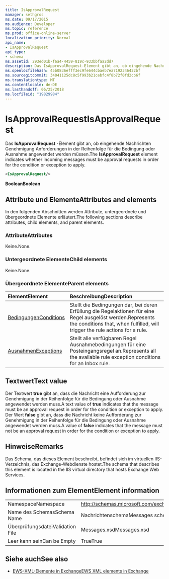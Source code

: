 ```yaml
---
title: IsApprovalRequest
manager: sethgros
ms.date: 09/17/2015
ms.audience: Developer
ms.topic: reference
ms.prod: office-online-server
localization_priority: Normal
api_name:
- IsApprovalRequest
api_type:
- schema
ms.assetid: 293ed01b-f6a4-4459-819c-933bbfaa2dd7
description: Das IsApprovalRequest-Element gibt an, ob eingehende Nachrichten Genehmigung Anforderungen in der Reihenfolge für die Bedingung oder Ausnahme angewendet werden müssen.
ms.openlocfilehash: 45b0836efff3ec9fe644cbaeb7ea7192346422bf
ms.sourcegitcommit: 34041125dc8c5f993b21cebfc4f8b72f0fd2cb6f
ms.translationtype: MT
ms.contentlocale: de-DE
ms.lasthandoff: 06/25/2018
ms.locfileid: "19829984"
---
```

# <a name="isapprovalrequest"></a><span data-ttu-id="3f53f-103">IsApprovalRequest</span><span class="sxs-lookup"><span data-stu-id="3f53f-103">IsApprovalRequest</span></span>

<span data-ttu-id="3f53f-104">Das **IsApprovalRequest** -Element gibt an, ob eingehende Nachrichten Genehmigung Anforderungen in der Reihenfolge für die Bedingung oder Ausnahme angewendet werden müssen.</span><span class="sxs-lookup"><span data-stu-id="3f53f-104">The **IsApprovalRequest** element indicates whether incoming messages must be approval requests in order for the condition or exception to apply.</span></span> 
  
```XML
<IsApprovalRequest/>
```

 <span data-ttu-id="3f53f-105">**Boolean**</span><span class="sxs-lookup"><span data-stu-id="3f53f-105">**Boolean**</span></span>
## <a name="attributes-and-elements"></a><span data-ttu-id="3f53f-106">Attribute und Elemente</span><span class="sxs-lookup"><span data-stu-id="3f53f-106">Attributes and elements</span></span>

<span data-ttu-id="3f53f-107">In den folgenden Abschnitten werden Attribute, untergeordnete und übergeordnete Elemente erläutert.</span><span class="sxs-lookup"><span data-stu-id="3f53f-107">The following sections describe attributes, child elements, and parent elements.</span></span>
  
### <a name="attributes"></a><span data-ttu-id="3f53f-108">Attribute</span><span class="sxs-lookup"><span data-stu-id="3f53f-108">Attributes</span></span>

<span data-ttu-id="3f53f-109">Keine.</span><span class="sxs-lookup"><span data-stu-id="3f53f-109">None.</span></span>
  
### <a name="child-elements"></a><span data-ttu-id="3f53f-110">Untergeordnete Elemente</span><span class="sxs-lookup"><span data-stu-id="3f53f-110">Child elements</span></span>

<span data-ttu-id="3f53f-111">Keine.</span><span class="sxs-lookup"><span data-stu-id="3f53f-111">None.</span></span>
  
### <a name="parent-elements"></a><span data-ttu-id="3f53f-112">Übergeordnete Elemente</span><span class="sxs-lookup"><span data-stu-id="3f53f-112">Parent elements</span></span>

|<span data-ttu-id="3f53f-113">**Element**</span><span class="sxs-lookup"><span data-stu-id="3f53f-113">**Element**</span></span>|<span data-ttu-id="3f53f-114">**Beschreibung**</span><span class="sxs-lookup"><span data-stu-id="3f53f-114">**Description**</span></span>|
|:-----|:-----|
|[<span data-ttu-id="3f53f-115">Bedingungen</span><span class="sxs-lookup"><span data-stu-id="3f53f-115">Conditions</span></span>](conditions.md) <br/> |<span data-ttu-id="3f53f-116">Stellt die Bedingungen dar, bei deren Erfüllung die Regelaktionen für eine Regel ausgelöst werden.</span><span class="sxs-lookup"><span data-stu-id="3f53f-116">Represents the conditions that, when fulfilled, will trigger the rule actions for a rule.</span></span>  <br/> |
|[<span data-ttu-id="3f53f-117">Ausnahmen</span><span class="sxs-lookup"><span data-stu-id="3f53f-117">Exceptions</span></span>](exceptions.md) <br/> |<span data-ttu-id="3f53f-118">Stellt alle verfügbaren Regel Ausnahmebedingungen für eine Posteingangsregel an.</span><span class="sxs-lookup"><span data-stu-id="3f53f-118">Represents all the available rule exception conditions for an Inbox rule.</span></span>  <br/> |
   
## <a name="text-value"></a><span data-ttu-id="3f53f-119">Textwert</span><span class="sxs-lookup"><span data-stu-id="3f53f-119">Text value</span></span>

<span data-ttu-id="3f53f-120">Der Textwert **true** gibt an, dass die Nachricht eine Aufforderung zur Genehmigung in der Reihenfolge für die Bedingung oder Ausnahme angewendet werden muss.</span><span class="sxs-lookup"><span data-stu-id="3f53f-120">A text value of **true** indicates that the message must be an approval request in order for the condition or exception to apply.</span></span> <span data-ttu-id="3f53f-121">Der Wert **false** gibt an, dass die Nachricht keine Aufforderung zur Genehmigung in der Reihenfolge für die Bedingung oder Ausnahme angewendet werden muss.</span><span class="sxs-lookup"><span data-stu-id="3f53f-121">A value of **false** indicates that the message must not be an approval request in order for the condition or exception to apply.</span></span> 
  
## <a name="remarks"></a><span data-ttu-id="3f53f-122">Hinweise</span><span class="sxs-lookup"><span data-stu-id="3f53f-122">Remarks</span></span>

<span data-ttu-id="3f53f-123">Das Schema, das dieses Element beschreibt, befindet sich im virtuellen IIS-Verzeichnis, das Exchange-Webdienste hostet.</span><span class="sxs-lookup"><span data-stu-id="3f53f-123">The schema that describes this element is located in the IIS virtual directory that hosts Exchange Web Services.</span></span>
  
## <a name="element-information"></a><span data-ttu-id="3f53f-124">Informationen zum Element</span><span class="sxs-lookup"><span data-stu-id="3f53f-124">Element information</span></span>

|||
|:-----|:-----|
|<span data-ttu-id="3f53f-125">Namespace</span><span class="sxs-lookup"><span data-stu-id="3f53f-125">Namespace</span></span>  <br/> |http://schemas.microsoft.com/exchange/services/2006/messages  <br/> |
|<span data-ttu-id="3f53f-126">Name des Schemas</span><span class="sxs-lookup"><span data-stu-id="3f53f-126">Schema Name</span></span>  <br/> |<span data-ttu-id="3f53f-127">Nachrichtenschema</span><span class="sxs-lookup"><span data-stu-id="3f53f-127">Messages schema</span></span>  <br/> |
|<span data-ttu-id="3f53f-128">Überprüfungsdatei</span><span class="sxs-lookup"><span data-stu-id="3f53f-128">Validation File</span></span>  <br/> |<span data-ttu-id="3f53f-129">Messages.xsd</span><span class="sxs-lookup"><span data-stu-id="3f53f-129">Messages.xsd</span></span>  <br/> |
|<span data-ttu-id="3f53f-130">Leer kann sein</span><span class="sxs-lookup"><span data-stu-id="3f53f-130">Can be Empty</span></span>  <br/> |<span data-ttu-id="3f53f-131">True</span><span class="sxs-lookup"><span data-stu-id="3f53f-131">True</span></span>  <br/> |
   
## <a name="see-also"></a><span data-ttu-id="3f53f-132">Siehe auch</span><span class="sxs-lookup"><span data-stu-id="3f53f-132">See also</span></span>



- [<span data-ttu-id="3f53f-133">EWS-XML-Elemente in Exchange</span><span class="sxs-lookup"><span data-stu-id="3f53f-133">EWS XML elements in Exchange</span></span>](ews-xml-elements-in-exchange.md)

